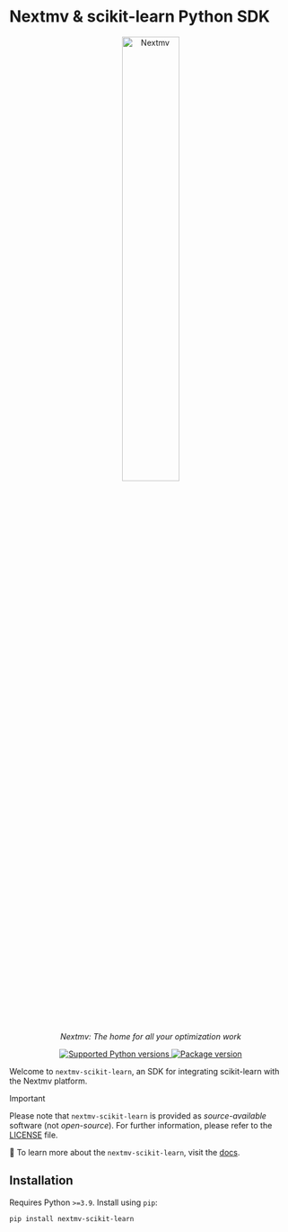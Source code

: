# Nextmv & scikit-learn Python SDK

<!-- markdownlint-disable MD033 MD013 -->

<p align="center">
  <a href="https://nextmv.io"><img src="https://cdn.prod.website-files.com/60dee0fad10d14c8ab66dd74/670960c61b28262959d81d39_blog-banner-plan-doors-optimization-models-nextmv-v2-p-2000.jpg" alt="Nextmv" width="45%"></a>
</p>
<p align="center">
    <em>Nextmv: The home for all your optimization work</em>
</p>
<p align="center">
<a href="https://pypi.org/project/nextmv-scikit-learn" target="_blank">
    <img src="https://img.shields.io/pypi/pyversions/nextmv-scikit-learn.svg?color=%2334D058" alt="Supported Python versions">
</a>
<a href="https://pypi.org/project/nextmv-scikit-learn" target="_blank">
    <img src="https://img.shields.io/pypi/v/nextmv-scikit-learn?color=%2334D058&label=nextmv-scikit-learn" alt="Package version">
</a>
</p>

<!-- markdownlint-enable MD033 MD013 -->

Welcome to `nextmv-scikit-learn`, an SDK for integrating scikit-learn with the
Nextmv platform.

> [!IMPORTANT]  
> Please note that `nextmv-scikit-learn` is provided as _source-available_
> software (not _open-source_). For further information, please refer to the
> [LICENSE](./LICENSE.md) file.

📖 To learn more about the `nextmv-scikit-learn`, visit the [docs][docs].

## Installation

Requires Python `>=3.9`. Install using `pip`:

```bash
pip install nextmv-scikit-learn
```

[docs]: https://nextmv-py.docs.nextmv.io/en/latest/nextmv-scikit-learn/
